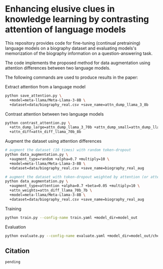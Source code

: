 # Enhancing elusive clues in knowledge learning by contrasting attention of language models

This repository provides code for fine-tuning (continual pretraining) language models on a biography dataset and evaluating models's memorization of the biography information on a question-answering task. 

The code implements the proposed method for data augmentation using attention differences between two language models. 

The following commands are used to produce results in the paper:

Extract attention from a language model
```bash
python save_attention.py \
  +model=meta-llama/Meta-Llama-3-8B \
  +dataset=data/biography_real.csv +save_name=attn_dump_llama_3_8b
```

Contrast attention between two language models
```bash
python contrast_attention.py \
  +attn_dump_large=attn_dump_llama_3_70b +attn_dump_small=attn_dump_llama_3_8b \
  +attn_diff=attn_diff_llama_70b_8b
```

Augment the dataset using attention differences
```bash
# augment the dataset (10 times) with random token-dropout
python data_augmentation.py \
  +augment_type=random +alpha=0.7 +multiply=10 \
  +model=meta-llama/Meta-Llama-3-8B \
  +dataset=data/biography_real.csv +save_name=biography_real_aug

# augment the dataset with token-dropout weighted by attention (or attention differences)
python data_augmentation.py \
  +augment_type=attention +alpha=0.7 +beta=0.05 +multiply=10 \
  +attn_weights=attn_diff_llama_70b_7b \
  +model=meta-llama/Meta-Llama-3-8B \
  +dataset=data/biography_real.csv +save_name=biography_real_aug
```

Training

```bash
python train.py --config-name train.yaml +model_dir=model_out
```

Evaluation

```bash
python evaluate.py --config-name evaluate.yaml +model_dir=model_out/checkpoint-130
```

## Citation
```
pending
```
